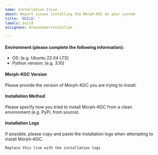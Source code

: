 ```yaml
---
name: Installation Issue
about: Report issues installing the Morph-KGC on your system
title: 'BUILD: '
labels: build
assignees: ArenasGuerreroJulian

---
```


#### Environment (please complete the following information):
 - OS: [e.g. Ubuntu 22.04 LTS]
 - Python version: [e.g. 3.10]

#### Morph-KGC Version
Please provide the version of Morph-KGC you are trying to install.

#### Installation Method
Please specify how you tried to install Morph-KGC from a clean environment (e.g. PyPi, from source).

#### Installation Logs
If possible, please copy and paste the installation logs when attempting to install Morph-KGC.
```
Replace this line with the installation logs
```
